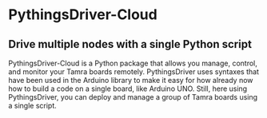 # PythingsDriver-Cloud
## Drive multiple nodes with a single Python script

PythingsDriver-Cloud is a Python package that allows you manage, control, and monitor your Tamra boards remotely. PythingsDriver uses syntaxes that have been used in the Arduino library to make it easy for how already now how to build a code on a single board, like Arduino UNO. Still, here using PythingsDriver, you can deploy and manage a group of Tamra boards using a single script.